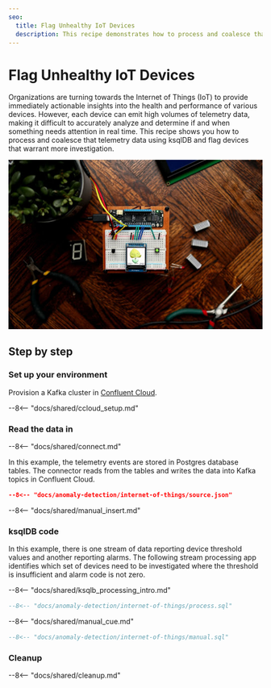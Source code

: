 ```yaml
---
seo:
  title: Flag Unhealthy IoT Devices 
  description: This recipe demonstrates how to process and coalesce that telemetry data using ksqlDB and flag devices that warrant more investigation.
---
```


# Flag Unhealthy IoT Devices 

Organizations are turning towards the Internet of Things (IoT) to provide immediately actionable insights into the health and performance of various devices. However, each device can emit high volumes of telemetry data, making it difficult to accurately analyze and determine if and when something needs attention in real time. This recipe shows you how to process and coalesce that telemetry data using ksqlDB and flag devices that warrant more investigation.

![internet of things](../../img/iot.jpg)

## Step by step

### Set up your environment

Provision a Kafka cluster in [Confluent Cloud](https://www.confluent.io/confluent-cloud/tryfree/?utm_source=github&utm_medium=ksqldb_recipes&utm_campaign=internet-of-things).

--8<-- "docs/shared/ccloud_setup.md"

### Read the data in

--8<-- "docs/shared/connect.md"

In this example, the telemetry events are stored in Postgres database tables. The connector reads from the tables and writes the data into Kafka topics in Confluent Cloud.

```json
--8<-- "docs/anomaly-detection/internet-of-things/source.json"
```

--8<-- "docs/shared/manual_insert.md"

### ksqlDB code

In this example, there is one stream of data reporting device threshold values and another reporting alarms.
The following stream processing app identifies which set of devices need to be investigated where the threshold is insufficient and alarm code is not zero.

--8<-- "docs/shared/ksqlb_processing_intro.md"

```sql
--8<-- "docs/anomaly-detection/internet-of-things/process.sql"
```

--8<-- "docs/shared/manual_cue.md"

```sql
--8<-- "docs/anomaly-detection/internet-of-things/manual.sql"
```

### Cleanup

--8<-- "docs/shared/cleanup.md"
